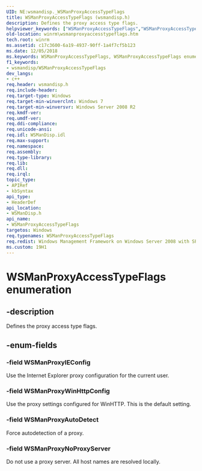```yaml
---
UID: NE:wsmandisp._WSManProxyAccessTypeFlags
title: WSManProxyAccessTypeFlags (wsmandisp.h)
description: Defines the proxy access type flags.
helpviewer_keywords: ["WSManProxyAccessTypeFlags","WSManProxyAccessTypeFlags enumeration [Windows Remote Management]","WSManProxyAutoDetect","WSManProxyIEConfig","WSManProxyNoProxyServer","WSManProxyWinHttpConfig","winrm.wsmanproxyaccesstypeflags","wsmandisp/WSManProxyAccessTypeFlags","wsmandisp/WSManProxyAutoDetect","wsmandisp/WSManProxyIEConfig","wsmandisp/WSManProxyNoProxyServer","wsmandisp/WSManProxyWinHttpConfig"]
old-location: winrm\wsmanproxyaccesstypeflags.htm
tech.root: winrm
ms.assetid: c17c3600-6a19-4937-90ff-1a4f7cf5b123
ms.date: 12/05/2018
ms.keywords: WSManProxyAccessTypeFlags, WSManProxyAccessTypeFlags enumeration [Windows Remote Management], WSManProxyAutoDetect, WSManProxyIEConfig, WSManProxyNoProxyServer, WSManProxyWinHttpConfig, winrm.wsmanproxyaccesstypeflags, wsmandisp/WSManProxyAccessTypeFlags, wsmandisp/WSManProxyAutoDetect, wsmandisp/WSManProxyIEConfig, wsmandisp/WSManProxyNoProxyServer, wsmandisp/WSManProxyWinHttpConfig
f1_keywords:
- wsmandisp/WSManProxyAccessTypeFlags
dev_langs:
- c++
req.header: wsmandisp.h
req.include-header: 
req.target-type: Windows
req.target-min-winverclnt: Windows 7
req.target-min-winversvr: Windows Server 2008 R2
req.kmdf-ver: 
req.umdf-ver: 
req.ddi-compliance: 
req.unicode-ansi: 
req.idl: WSManDisp.idl
req.max-support: 
req.namespace: 
req.assembly: 
req.type-library: 
req.lib: 
req.dll: 
req.irql: 
topic_type:
- APIRef
- kbSyntax
api_type:
- HeaderDef
api_location:
- WSManDisp.h
api_name:
- WSManProxyAccessTypeFlags
targetos: Windows
req.typenames: WSManProxyAccessTypeFlags
req.redist: Windows Management Framework on Windows Server 2008 with SP2, Windows Vista with SP1, and Windows Vista with SP2
ms.custom: 19H1
---
```


# WSManProxyAccessTypeFlags enumeration


## -description


Defines the proxy access type flags.


## -enum-fields




### -field WSManProxyIEConfig

Use the Internet Explorer proxy configuration for the current user.


### -field WSManProxyWinHttpConfig

Use the proxy settings configured for WinHTTP. This is the default setting.


### -field WSManProxyAutoDetect

Force autodetection of a proxy.


### -field WSManProxyNoProxyServer

Do not use a proxy server. All host names are resolved locally.

